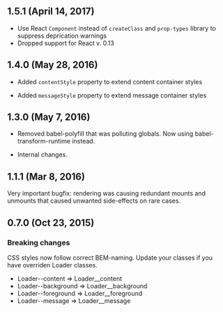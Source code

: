 ## 1.5.1 (April 14, 2017)

* Use React `Component` instead of `createClass` and `prop-types` library to suppress deprication warnings
* Dropped support for React v. 0.13

## 1.4.0 (May 28, 2016)

* Added `contentStyle` property to extend content container styles

* Added `messageStyle` property to extend message container styles

## 1.3.0 (May 7, 2016)

* Removed babel-polyfill that was polluting globals. Now using
babel-transform-runtime instead.

* Internal changes.

## 1.1.1 (Mar 8, 2016)

Very important bugfix: rendering was causing redundant mounts and
unmounts that caused unwanted side-effects on rare cases.

## 0.7.0 (Oct 23, 2015)

### Breaking changes

CSS styles now follow correct BEM-naming. Update your classes if you have
overriden Loader classes.

* Loader--content => Loader__content
* Loader--background => Loader__background
* Loader--foreground => Loader__foreground
* Loader--message => Loader__message

